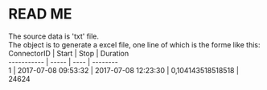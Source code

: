 # READ ME
The source data is 'txt' file.  
The object is to generate a excel file, one line of which is the forme like this:  
ConnectorID | Start | Stop | Duration  
----------- | ----- | ---- | --------  
1 | 2017-07-08 09:53:32 | 2017-07-08 12:23:30 | 0,104143518518518 | 24624  
